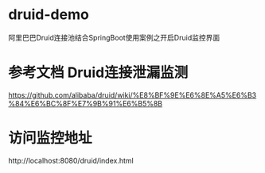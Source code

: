 # druid-demo
阿里巴巴Druid连接池结合SpringBoot使用案例之开启Druid监控界面
# 参考文档 Druid连接泄漏监测
https://github.com/alibaba/druid/wiki/%E8%BF%9E%E6%8E%A5%E6%B3%84%E6%BC%8F%E7%9B%91%E6%B5%8B
# 访问监控地址
http://localhost:8080/druid/index.html